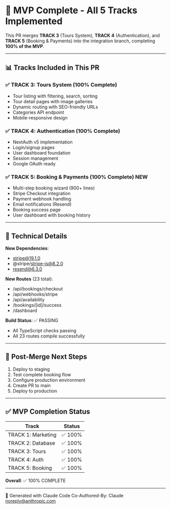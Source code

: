 # 🎉 MVP Complete - All 5 Tracks Implemented

This PR merges **TRACK 3** (Tours System), **TRACK 4** (Authentication), and **TRACK 5** (Booking & Payments) into the integration branch, completing **100% of the MVP**.

---

## 📊 Tracks Included in This PR

### ✅ TRACK 3: Tours System (100% Complete)
- Tour listing with filtering, search, sorting
- Tour detail pages with image galleries
- Dynamic routing with SEO-friendly URLs
- Categories API endpoint
- Mobile-responsive design

### ✅ TRACK 4: Authentication (100% Complete)
- NextAuth v5 implementation
- Login/signup pages
- User dashboard foundation
- Session management
- Google OAuth ready

### ✅ TRACK 5: Booking & Payments (100% Complete) **NEW**
- Multi-step booking wizard (900+ lines)
- Stripe Checkout integration
- Payment webhook handling
- Email notifications (Resend)
- Booking success page
- User dashboard with booking history

---

## 🔧 Technical Details

**New Dependencies**:
- stripe@19.1.0
- @stripe/stripe-js@8.2.0
- resend@6.3.0

**New Routes** (23 total):
- /api/bookings/checkout
- /api/webhooks/stripe
- /api/availability
- /bookings/[id]/success
- /dashboard

**Build Status**: ✅ PASSING
- All TypeScript checks passing
- All 23 routes compile successfully

---

## 🚀 Post-Merge Next Steps

1. Deploy to staging
2. Test complete booking flow
3. Configure production environment
4. Create PR to main
5. Deploy to production

---

## ✅ MVP Completion Status

| Track | Status |
|-------|--------|
| TRACK 1: Marketing | ✅ 100% |
| TRACK 2: Database | ✅ 100% |
| TRACK 3: Tours | ✅ 100% |
| TRACK 4: Auth | ✅ 100% |
| TRACK 5: Booking | ✅ 100% |

**Overall**: ✅ 100% COMPLETE

---

🤖 Generated with Claude Code
Co-Authored-By: Claude <noreply@anthropic.com>
